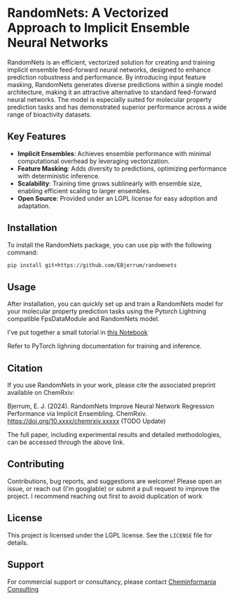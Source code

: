 # RandomNets: A Vectorized Approach to Implicit Ensemble Neural Networks

RandomNets is an efficient, vectorized solution for creating and training implicit ensemble feed-forward neural networks, designed to enhance prediction robustness and performance. By introducing input feature masking, RandomNets generates diverse predictions within a single model architecture, making it an attractive alternative to standard feed-forward neural networks. The model is especially suited for molecular property prediction tasks and has demonstrated superior performance across a wide range of bioactivity datasets.

## Key Features

- **Implicit Ensembles**: Achieves ensemble performance with minimal computational overhead by leveraging vectorization.
- **Feature Masking**: Adds diversity to predictions, optimizing performance with deterministic inference.
- **Scalability**: Training time grows sublinearly with ensemble size, enabling efficient scaling to larger ensembles.
- **Open Source**: Provided under an LGPL license for easy adoption and adaptation.

## Installation

To install the RandomNets package, you can use pip with the following command:

```bash
pip install git+https://github.com/EBjerrum/randomnets
```

## Usage

After installation, you can quickly set up and train a RandomNets model for your molecular property prediction tasks using the Pytorch Lightning compatible FpsDataModule and RandomNets model.

I've put together a small tutorial in [this Notebook](https://github.com/EBjerrum/RandomNets/notebooks/training.ipynb)

Refer to PyTorch lighning documentation for training and inference.

## Citation

If you use RandomNets in your work, please cite the associated preprint available on ChemRxiv:

Bjerrum, E. J. (2024). RandomNets Improve Neural Network Regression Performance via Implicit Ensembling. ChemRxiv. https://doi.org/10.xxxx/chemrxiv.xxxxx (TODO Update)

The full paper, including experimental results and detailed methodologies, can be accessed through the above link.

## Contributing

Contributions, bug reports, and suggestions are welcome! Please open an issue, or reach out (I'm googlable) or submit a pull request to improve the project.
I recommend reaching out first to avoid duplication of work

## License

This project is licensed under the LGPL license. See the `LICENSE` file for details.

## Support

For commercial support or consultancy, please contact [Cheminformania Consulting](https://www.cheminformania.com/cheminformania-consulting/)
